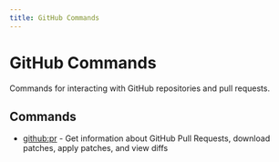 ```yaml
---
title: GitHub Commands
---
```


# GitHub Commands

Commands for interacting with GitHub repositories and pull requests.

## Commands

- [github:pr](./github-pr.md) - Get information about GitHub Pull Requests, download patches, apply patches, and view diffs

